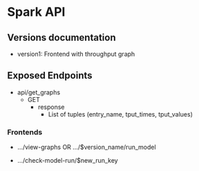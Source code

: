 # Spark API

## Versions documentation

- version1: Frontend with throughput graph

## Exposed Endpoints

- api/get_graphs
    - GET
        - response
            - List of tuples (entry_name, tput_times, tput_values)
            

### Frontends

- .../view-graphs OR .../$version_name/run_model

- .../check-model-run/$new_run_key

